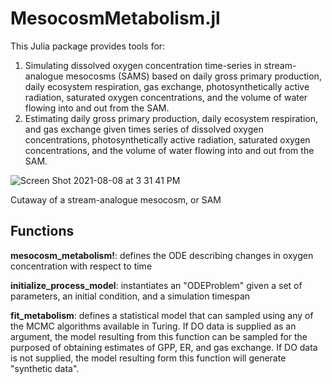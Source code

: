 # MesocosmMetabolism.jl

This Julia package provides tools for: 
1. Simulating dissolved oxygen concentration time-series in stream-analogue mesocosms (SAMS) based on daily gross primary production, daily ecosystem respiration, gas exchange, photosynthetically active radiation, saturated oxygen concentrations, and the volume of water flowing into and out from the SAM. 
2. Estimating daily gross primary production, daily ecosystem respiration, and gas exchange given times series of dissolved oxygen concentrations, photosynthetically active radiation, saturated oxygen concentrations, and the volume of water flowing into and out from the SAM.  

![Screen Shot 2021-08-08 at 3 31 41 PM](https://user-images.githubusercontent.com/34284337/128646339-4786c4df-8605-41cd-8983-3f590e45d42b.png)

Cutaway of a stream-analogue mesocosm, or SAM

## Functions

**mesocosm_metabolism!**: defines the ODE describing changes in oxygen concentration with respect to time

**initialize_process_model**: instantiates an "ODEProblem" given a set of parameters, an initial condition, and a simulation timespan

**fit_metabolism**: defines a statistical model that can sampled using any of the MCMC algorithms available in Turing. If DO data is supplied as an argument, the model resulting from this function can be sampled for the purposed of obtaining estimates of GPP, ER, and gas exchange. If DO data is not supplied, the model resulting form this function will generate "synthetic data". 




